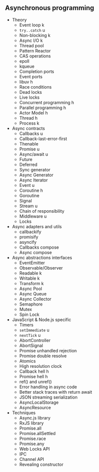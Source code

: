 ## Asynchronous programming

- Theory
  - Event loop k
  - `try..catch` u
  - Non-blocking k
  - Async I/O k
  - Thread pool
  - Pattern Reactor
  - CAS operations
  - epoll
  - kqueue
  - Completion ports
  - Event ports
  - libuv h
  - Race conditions
  - Dead locks
  - Live locks
  - Concurrent programming h
  - Parallel programming h
  - Actor Model h
  - Thread h
  - Process k
- Async contracts
  - Callbacks u
  - Callback-last-error-first
  - Thenable
  - Promise u
  - Async/await u
  - Future
  - Deferred
  - Sync generator
  - Async Generator
  - Async Iterator
  - Event u
  - Coroutine h
  - Goroutine
  - Signal
  - Stream u
  - Chain of responsibility
  - Middleware u
  - Locks
- Async adapters and utils
  - callbackify
  - promisify
  - asyncify
  - Callbacks compose
  - Async compose
- Async abstractions interfaces
  - EventEmitter
  - Observable/Observer
  - Readable k
  - Writable k
  - Transform k
  - Async Pool
  - Async Queue
  - Async Collector
  - Semaphore
  - Mutex
  - Spin Lock
- JavaScript & Node.js specific
  - Timers
  - `setImmediate` u
  - `nextTick` u
  - AbortController
  - AbortSignal
  - Promise unhandled rejection
  - Promise double resolve
  - Atomics
  - High resolution clock
  - Callback hell h
  - Promise hell h
  - ref() and unref()
  - Error handling in async code
  - Better stack traces with return await
  - JSON streaming serialization
  - AsyncLocalStorage
  - AsyncResource
- Techniques
  - Async.js library
  - RxJS library
  - Promise.all
  - Promise.allSettled
  - Promise.race
  - Promise.any
  - Web Locks API
  - IPC
  - Channel API
  - Revealing constructor
